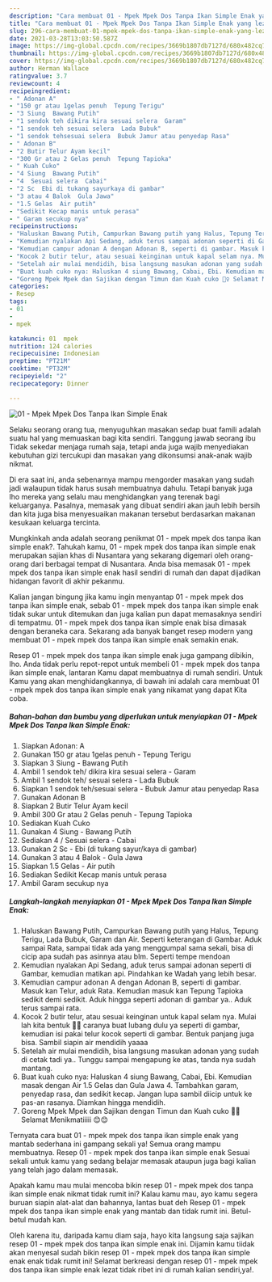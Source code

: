```yaml
---
description: "Cara membuat 01 - Mpek Mpek Dos Tanpa Ikan Simple Enak yang lezat dan Mudah Dibuat"
title: "Cara membuat 01 - Mpek Mpek Dos Tanpa Ikan Simple Enak yang lezat dan Mudah Dibuat"
slug: 296-cara-membuat-01-mpek-mpek-dos-tanpa-ikan-simple-enak-yang-lezat-dan-mudah-dibuat
date: 2021-03-28T13:03:50.587Z
image: https://img-global.cpcdn.com/recipes/3669b1807db7127d/680x482cq70/01-mpek-mpek-dos-tanpa-ikan-simple-enak-foto-resep-utama.jpg
thumbnail: https://img-global.cpcdn.com/recipes/3669b1807db7127d/680x482cq70/01-mpek-mpek-dos-tanpa-ikan-simple-enak-foto-resep-utama.jpg
cover: https://img-global.cpcdn.com/recipes/3669b1807db7127d/680x482cq70/01-mpek-mpek-dos-tanpa-ikan-simple-enak-foto-resep-utama.jpg
author: Herman Wallace
ratingvalue: 3.7
reviewcount: 4
recipeingredient:
- " Adonan A"
- "150 gr atau 1gelas penuh  Tepung Terigu"
- "3 Siung  Bawang Putih"
- "1 sendok teh dikira kira sesuai selera  Garam"
- "1 sendok teh sesuai selera  Lada Bubuk"
- "1 sendok tehsesuai selera  Bubuk Jamur atau penyedap Rasa"
- " Adonan B"
- "2 Butir Telur Ayam kecil"
- "300 Gr atau 2 Gelas penuh  Tepung Tapioka"
- " Kuah Cuko"
- "4 Siung  Bawang Putih"
- "4  Sesuai selera  Cabai"
- "2 Sc  Ebi di tukang sayurkaya di gambar"
- "3 atau 4 Balok  Gula Jawa"
- "1.5 Gelas  Air putih"
- "Sedikit Kecap manis untuk perasa"
- " Garam secukup nya"
recipeinstructions:
- "Haluskan Bawang Putih, Campurkan Bawang putih yang Halus, Tepung Terigu, Lada Bubuk, Garam dan Air. Seperti keterangan di Gambar. Aduk sampai Rata, sampai tidak ada yang menggumpal sama sekali, bisa di cicip apa sudah pas asinnya atau blm. Seperti tempe mendoan"
- "Kemudian nyalakan Api Sedang, aduk terus sampai adonan seperti di Gambar, kemudian matikan api. Pindahkan ke Wadah yang lebih besar."
- "Kemudian campur adonan A dengan Adonan B, seperti di gambar. Masuk kan Telur, aduk Rata. Kemudian masuk kan Tepung Tapioka sedikit demi sedikit. Aduk hingga seperti adonan di gambar ya.. Aduk terus sampai rata."
- "Kocok 2 butir telur, atau sesuai keinginan untuk kapal selam nya. Mulai lah kita bentuk 🧚‍♀️ caranya buat lubang dulu ya seperti di gambar, kemudian isi pakai telur kocok seperti di gambar. Bentuk panjang juga bisa. Sambil siapin air mendidih yaaaa"
- "Setelah air mulai mendidih, bisa langsung masukan adonan yang sudah di cetak tadi ya.. Tunggu sampai mengapung ke atas, tanda nya sudah mantang."
- "Buat kuah cuko nya: Haluskan 4 siung Bawang, Cabai, Ebi. Kemudian masak dengan Air 1.5 Gelas dan Gula Jawa 4. Tambahkan garam, penyedap rasa, dan sedikit kecap. Jangan lupa sambil diicip untuk ke pas-an rasanya. Diamkan hingga mendidih."
- "Goreng Mpek Mpek dan Sajikan dengan Timun dan Kuah cuko 🧚‍♀️ Selamat Menikmatiiiii 😊😊"
categories:
- Resep
tags:
- 01
- 
- mpek

katakunci: 01  mpek 
nutrition: 124 calories
recipecuisine: Indonesian
preptime: "PT21M"
cooktime: "PT32M"
recipeyield: "2"
recipecategory: Dinner

---
```



![01 - Mpek Mpek Dos Tanpa Ikan Simple Enak](https://img-global.cpcdn.com/recipes/3669b1807db7127d/680x482cq70/01-mpek-mpek-dos-tanpa-ikan-simple-enak-foto-resep-utama.jpg)

Selaku seorang orang tua, menyuguhkan masakan sedap buat famili adalah suatu hal yang memuaskan bagi kita sendiri. Tanggung jawab seorang ibu Tidak sekedar menjaga rumah saja, tetapi anda juga wajib menyediakan kebutuhan gizi tercukupi dan masakan yang dikonsumsi anak-anak wajib nikmat.

Di era  saat ini, anda sebenarnya mampu mengorder masakan yang sudah jadi walaupun tidak harus susah membuatnya dahulu. Tetapi banyak juga lho mereka yang selalu mau menghidangkan yang terenak bagi keluarganya. Pasalnya, memasak yang dibuat sendiri akan jauh lebih bersih dan kita juga bisa menyesuaikan makanan tersebut berdasarkan makanan kesukaan keluarga tercinta. 



Mungkinkah anda adalah seorang penikmat 01 - mpek mpek dos tanpa ikan simple enak?. Tahukah kamu, 01 - mpek mpek dos tanpa ikan simple enak merupakan sajian khas di Nusantara yang sekarang digemari oleh orang-orang dari berbagai tempat di Nusantara. Anda bisa memasak 01 - mpek mpek dos tanpa ikan simple enak hasil sendiri di rumah dan dapat dijadikan hidangan favorit di akhir pekanmu.

Kalian jangan bingung jika kamu ingin menyantap 01 - mpek mpek dos tanpa ikan simple enak, sebab 01 - mpek mpek dos tanpa ikan simple enak tidak sukar untuk ditemukan dan juga kalian pun dapat memasaknya sendiri di tempatmu. 01 - mpek mpek dos tanpa ikan simple enak bisa dimasak dengan beraneka cara. Sekarang ada banyak banget resep modern yang membuat 01 - mpek mpek dos tanpa ikan simple enak semakin enak.

Resep 01 - mpek mpek dos tanpa ikan simple enak juga gampang dibikin, lho. Anda tidak perlu repot-repot untuk membeli 01 - mpek mpek dos tanpa ikan simple enak, lantaran Kamu dapat membuatnya di rumah sendiri. Untuk Kamu yang akan menghidangkannya, di bawah ini adalah cara membuat 01 - mpek mpek dos tanpa ikan simple enak yang nikamat yang dapat Kita coba.

<!--inarticleads1-->

##### Bahan-bahan dan bumbu yang diperlukan untuk menyiapkan 01 - Mpek Mpek Dos Tanpa Ikan Simple Enak:

1. Siapkan  Adonan: A
1. Gunakan 150 gr atau 1gelas penuh - Tepung Terigu
1. Siapkan 3 Siung - Bawang Putih
1. Ambil 1 sendok teh/ dikira kira sesuai selera - Garam
1. Ambil 1 sendok teh/ sesuai selera - Lada Bubuk
1. Siapkan 1 sendok teh/sesuai selera - Bubuk Jamur atau penyedap Rasa
1. Gunakan  Adonan B
1. Siapkan 2 Butir Telur Ayam kecil
1. Ambil 300 Gr atau 2 Gelas penuh - Tepung Tapioka
1. Sediakan  Kuah Cuko
1. Gunakan 4 Siung - Bawang Putih
1. Sediakan 4 / Sesuai selera - Cabai
1. Gunakan 2 Sc - Ebi (di tukang sayur/kaya di gambar)
1. Gunakan 3 atau 4 Balok - Gula Jawa
1. Siapkan 1.5 Gelas - Air putih
1. Sediakan Sedikit Kecap manis untuk perasa
1. Ambil  Garam secukup nya




<!--inarticleads2-->

##### Langkah-langkah menyiapkan 01 - Mpek Mpek Dos Tanpa Ikan Simple Enak:

1. Haluskan Bawang Putih, Campurkan Bawang putih yang Halus, Tepung Terigu, Lada Bubuk, Garam dan Air. Seperti keterangan di Gambar. Aduk sampai Rata, sampai tidak ada yang menggumpal sama sekali, bisa di cicip apa sudah pas asinnya atau blm. Seperti tempe mendoan
1. Kemudian nyalakan Api Sedang, aduk terus sampai adonan seperti di Gambar, kemudian matikan api. Pindahkan ke Wadah yang lebih besar.
1. Kemudian campur adonan A dengan Adonan B, seperti di gambar. Masuk kan Telur, aduk Rata. Kemudian masuk kan Tepung Tapioka sedikit demi sedikit. Aduk hingga seperti adonan di gambar ya.. Aduk terus sampai rata.
1. Kocok 2 butir telur, atau sesuai keinginan untuk kapal selam nya. Mulai lah kita bentuk 🧚‍♀️ caranya buat lubang dulu ya seperti di gambar, kemudian isi pakai telur kocok seperti di gambar. Bentuk panjang juga bisa. Sambil siapin air mendidih yaaaa
1. Setelah air mulai mendidih, bisa langsung masukan adonan yang sudah di cetak tadi ya.. Tunggu sampai mengapung ke atas, tanda nya sudah mantang.
1. Buat kuah cuko nya: Haluskan 4 siung Bawang, Cabai, Ebi. Kemudian masak dengan Air 1.5 Gelas dan Gula Jawa 4. Tambahkan garam, penyedap rasa, dan sedikit kecap. Jangan lupa sambil diicip untuk ke pas-an rasanya. Diamkan hingga mendidih.
1. Goreng Mpek Mpek dan Sajikan dengan Timun dan Kuah cuko 🧚‍♀️ Selamat Menikmatiiiii 😊😊




Ternyata cara buat 01 - mpek mpek dos tanpa ikan simple enak yang mantab sederhana ini gampang sekali ya! Semua orang mampu membuatnya. Resep 01 - mpek mpek dos tanpa ikan simple enak Sesuai sekali untuk kamu yang sedang belajar memasak ataupun juga bagi kalian yang telah jago dalam memasak.

Apakah kamu mau mulai mencoba bikin resep 01 - mpek mpek dos tanpa ikan simple enak nikmat tidak rumit ini? Kalau kamu mau, ayo kamu segera buruan siapin alat-alat dan bahannya, lantas buat deh Resep 01 - mpek mpek dos tanpa ikan simple enak yang mantab dan tidak rumit ini. Betul-betul mudah kan. 

Oleh karena itu, daripada kamu diam saja, hayo kita langsung saja sajikan resep 01 - mpek mpek dos tanpa ikan simple enak ini. Dijamin kamu tiidak akan menyesal sudah bikin resep 01 - mpek mpek dos tanpa ikan simple enak enak tidak rumit ini! Selamat berkreasi dengan resep 01 - mpek mpek dos tanpa ikan simple enak lezat tidak ribet ini di rumah kalian sendiri,ya!.

